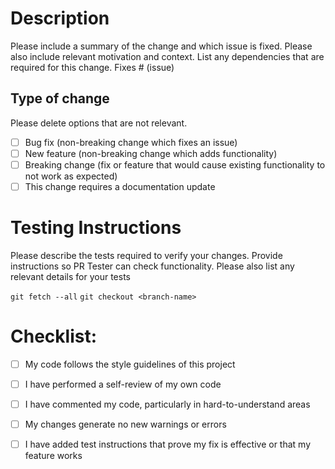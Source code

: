 
# Description
Please include a summary of the change and which issue is fixed. Please also include relevant motivation and context. List any dependencies that are required for this change.
Fixes # (issue)

## Type of change
Please delete options that are not relevant.

- [ ] Bug fix (non-breaking change which fixes an issue)
- [ ] New feature (non-breaking change which adds functionality)
- [ ] Breaking change (fix or feature that would cause existing functionality to not work as expected)
- [ ] This change requires a documentation update

# Testing Instructions
Please describe the tests required to verify your changes. Provide instructions so PR Tester can check functionality. Please also list any relevant details for your tests

`git fetch --all`
`git checkout <branch-name>`

# Checklist:
- [ ] My code follows the style guidelines of this project
- [ ] I have performed a self-review of my own code
- [ ] I have commented my code, particularly in hard-to-understand areas
- [ ] My changes generate no new warnings or errors
- [ ] I have added test instructions that prove my fix is effective or that my feature works

	
